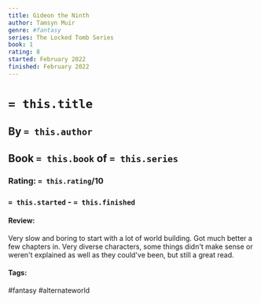```yaml
---
title: Gideon the Ninth
author: Tamsyn Muir
genre: #fantasy
series: The Locked Tomb Series
book: 1
rating: 8
started: February 2022
finished: February 2022
---
```

# `= this.title`
## By `= this.author`
## Book `= this.book` of `= this.series`
### Rating: `= this.rating`/10
### `= this.started` - `= this.finished`

#### Review:
Very slow and boring to start with a lot of world building.
Got much better a few chapters in.
Very diverse characters, some things didn't make sense or weren't explained as well as they could've been, but still a great read.

#### Tags:
#fantasy #alternateworld